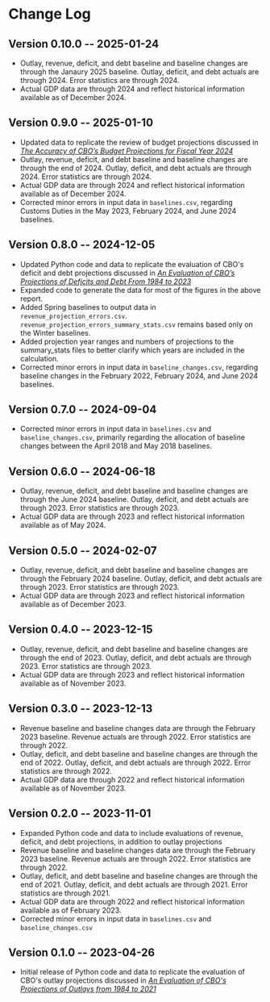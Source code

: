 # Change Log

## Version 0.10.0 -- 2025-01-24
* Outlay, revenue, deficit, and debt baseline and baseline changes are through the Janaury 2025 baseline. Outlay, deficit, and debt actuals are through 2024. Error statistics are through 2024.
* Actual GDP data are through 2024 and reflect historical information available as of December 2024.

## Version 0.9.0 -- 2025-01-10
* Updated data to replicate the review of budget projections discussed in [*The Accuracy of CBO’s Budget Projections for Fiscal Year 2024*](https://www.cbo.gov/publication/60885)
* Outlay, revenue, deficit, and debt baseline and baseline changes are through the end of 2024. Outlay, deficit, and debt actuals are through 2024. Error statistics are through 2024.
* Actual GDP data are through 2024 and reflect historical information available as of December 2024.
* Corrected minor errors in input data in `baselines.csv`, regarding Customs Duties in the May 2023, February 2024, and June 2024 baselines.

## Version 0.8.0 -- 2024-12-05
* Updated Python code and data to replicate the evaluation of CBO's deficit and debt projections discussed in [*An Evaluation of CBO’s Projections of Deficits and Debt From 1984 to 2023*](https://www.cbo.gov/publication/60664)
* Expanded code to generate the data for most of the figures in the above report.
* Added Spring baselines to output data in `revenue_projection_errors.csv`. `revenue_projection_errors_summary_stats.csv` remains based only on the Winter baselines.
* Added projection year ranges and numbers of projections to the summary_stats files to better clarify which years are included in the calculation.
* Corrected minor errors in input data in `baseline_changes.csv`, regarding baseline changes in the February 2022, February 2024, and June 2024 baselines.

## Version 0.7.0 -- 2024-09-04
* Corrected minor errors in input data in `baselines.csv` and `baseline_changes.csv`, primarily regarding the allocation of baseline changes between the April 2018 and May 2018 baselines.


## Version 0.6.0 -- 2024-06-18
* Outlay, revenue, deficit, and debt baseline and baseline changes are through the June 2024 baseline. Outlay, deficit, and debt actuals are through 2023. Error statistics are through 2023.
* Actual GDP data are through 2023 and reflect historical information available as of May 2024.


## Version 0.5.0 -- 2024-02-07
* Outlay, revenue, deficit, and debt baseline and baseline changes are through the February 2024 baseline. Outlay, deficit, and debt actuals are through 2023. Error statistics are through 2023.
* Actual GDP data are through 2023 and reflect historical information available as of December 2023.


## Version 0.4.0 -- 2023-12-15
* Outlay, revenue, deficit, and debt baseline and baseline changes are through the end of 2023. Outlay, deficit, and debt actuals are through 2023. Error statistics are through 2023.
* Actual GDP data are through 2023 and reflect historical information available as of November 2023.


## Version 0.3.0 -- 2023-12-13
* Revenue baseline and baseline changes data are through the February 2023 baseline. Revenue actuals are through 2022. Error statistics are through 2022.
* Outlay, deficit, and debt baseline and baseline changes are through the end of 2022. Outlay, deficit, and debt actuals are through 2022. Error statistics are through 2022.
* Actual GDP data are through 2022 and reflect historical information available as of November 2023.


## Version 0.2.0 -- 2023-11-01
* Expanded Python code and data to include evaluations of revenue, deficit, and debt projections, in addition to outlay projections
* Revenue baseline and baseline changes data are through the February 2023 baseline. Revenue actuals are through 2022. Error statistics are through 2022.
* Outlay, deficit, and debt baseline and baseline changes are through the end of 2021. Outlay, deficit, and debt actuals are through 2021. Error statistics are through 2021.
* Actual GDP data are through 2022 and reflect historical information available as of February 2023.
* Corrected minor errors in input data in `baselines.csv` and `baseline_changes.csv`


## Version 0.1.0 -- 2023-04-26
* Initial release of Python code and data to replicate the evaluation of CBO's outlay projections discussed in [*An Evaluation of CBO's Projections of Outlays from 1984 to 2021*](https://www.cbo.gov/publication/58613)
